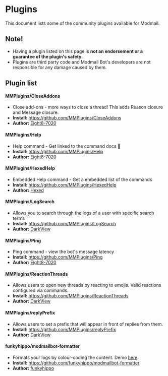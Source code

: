 # Plugins
This document lists some of the community plugins available for Modmail.

## Note!
* Having a plugin listed on this page is **not an endorsement or a guarantee of the plugin's safety.**
* Plugins are third party code and Modmail Bot's developers are not responsible for any damage caused by them.

## Plugin list

#### MMPlugins/CloseAddons
* Close add-ons - more ways to close a thread! This adds Reason closure and Message closure.
* **Install:** https://github.com/MMPlugins/CloseAddons
* **Author:** [Eight8-7020](https://github.com/Eight8-7020)  

#### MMPlugins/Help
* Help command - Get linked to the command docs 🎉
* **Install:** https://github.com/MMPlugins/Help
* **Author:** [Eight8-7020](https://github.com/Eight8-7020)  

#### MMPlugins/HexedHelp
* Embedded Help command - Get a embedded list of the commands
* **Install:** https://github.com/MMPlugins/HexedHelp
* **Author:** [Hexed](https://github.com/Hexed)  

#### MMPlugins/LogSearch
* Allows you to search through the logs of a user with specific search terms
* **Install:** https://github.com/MMPlugins/LogSearch
* **Author:** [DarkView](https://github.com/DarkView)  

#### MMPlugins/Ping
* Ping command - view the bot's message latency
* **Install:** https://github.com/MMPlugins/Ping
* **Author:** [Eight8-7020](https://github.com/Eight8-7020)  

#### MMPlugins/ReactionThreads
* Allows users to open new threads by reacting to emojis. Valid reactions configured via commands.
* **Install:** https://github.com/MMPlugins/ReactionThreads
* **Author:** [DarkView](https://github.com/DarkView) 

#### MMPlugins/replyPrefix
* Allows users to set a prefix that will appear in front of replies from them.
* **Install:** https://github.com/MMPlugins/replyPrefix
* **Author:** [DarkView](https://github.com/DarkView) 

#### funkyhippo/modmailbot-formatter
* Formats your logs by colour-coding the content. Demo [here](https://funkyhippo.github.io/modmailbot-formatter/index.html).
* **Install:** https://github.com/funkyhippo/modmailbot-formatter
* **Author:** [funkyhippo](https://github.com/funkyhippo)
